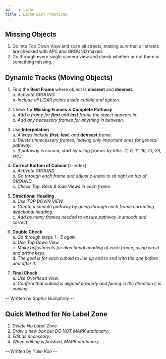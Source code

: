 ```yaml
---
id    : lidar
title : LiDAR Best Practices
---
```


## Missing Objects
1. Go into Top Down View and scan all streets, making sure that all streets are checked with APC and GROUND maxed.
2. Go through every single camera view and check whether or not there is something missing.

## Dynamic Tracks (Moving Objects)
1. Find the **Best Frame** where object is **clearest** and **densest**.   
    a. *Activate GROUND.*  
    b. *Include all LiDAR points inside cuboid and tighten.*

2. Check for **Missing Frames** & **Complete Pathway**   
    a. *Add a frame for **first** and **last** frame the object appears in.*    
    b. *Add any necessary frames for anything in between.*  

3. Use **Interpolation**  
    a. *Always include **first**, **last**, and **densest** frame.*    
    b. *Delete unnecessary frames, leaving only important ones for general pathway.*   
    c. *If pathway is curved, start by using frames by 5ths. (1, 6, 11, 16, 21, 26, etc.)*   

4. **Correct Bottom of Cuboid** (z-index)  
    a. *Activate GROUND.*    
    b. *Go through each frame and adjust z-Index to sit right on top of GROUND.*  
    c. *Check Top, Back & Side Views in each frame.*

5. **Directional Heading**  
    a. *Use TOP DOWN VIEW.*  
    b. *Create a smooth pathway by going through each frame correcting directional heading.*  
    c. *Add as many frames needed to ensure pathway is smooth and correct.*  

6. **Double Check**   
    a. *Go through steps 1 - 5 again.*  
    b. *Use Top Down View*  
    c. *Make adjustments for directional heading of each frame, using wasd and arrow keys.*   
    d. *The goal is for each cuboid to line up end to end with the one before and after it.* 

7. **Final Check**  
    a. *Use Overhead View.*  
    b. *Confirm that cuboid is aligned properly and facing in the direction it is moving.*  

-- Written by *Sophie Humphrey* --

## Quick Method for No Label Zone
1. *Delete No Label Zone.* 
2. *Draw a new box but DO NOT MARK stationary.*  
3. *Edit as necessary.*  
4. *When editing is finished, MARK stationary.*  

-- Written by *Yulin Kuo* --